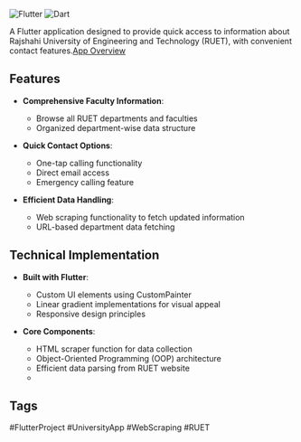 ![Flutter](https://img.shields.io/badge/Flutter-%2302569B.svg?style=for-the-badge&logo=Flutter&logoColor=white)
![Dart](https://img.shields.io/badge/Dart-0175C2?style=for-the-badge&logo=dart&logoColor=white)

A Flutter application designed to provide quick access to information about Rajshahi University of Engineering and Technology (RUET), with convenient contact features.[App Overview](https://www.linkedin.com/feed/update/urn:li:activity:7199013382081978369/)

## Features

- **Comprehensive Faculty Information**:
  - Browse all RUET departments and faculties
  - Organized department-wise data structure

- **Quick Contact Options**:
  - One-tap calling functionality
  - Direct email access
  - Emergency calling feature

- **Efficient Data Handling**:
  - Web scraping functionality to fetch updated information
  - URL-based department data fetching

## Technical Implementation

- **Built with Flutter**:
  - Custom UI elements using CustomPainter
  - Linear gradient implementations for visual appeal
  - Responsive design principles

- **Core Components**:
  - HTML scraper function for data collection
  - Object-Oriented Programming (OOP) architecture
  - Efficient data parsing from RUET website
  - 
## Tags

#FlutterProject #UniversityApp #WebScraping #RUET
